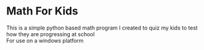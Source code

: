# Math For Kids
This is a simple python based math program I created to quiz my kids to test how they are progressing at school
<br />
For use on a windows platform 
